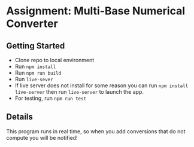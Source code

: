 
# Assignment: Multi-Base Numerical Converter



## Getting Started

 - Clone repo to local environment
 - Run `npm install`
 - Run `npm run build`
 - Run `live-sever`
 - If live server does not install for some reason you can run `npm install live-server` then run `live-server` to launch the app.
 - For testing, run `npm run test`

## Details
This program runs in real time, so when you add conversions that do not compute you will be notified!
